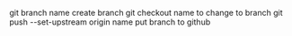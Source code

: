 git branch name create branch
git checkout name to change to branch
git push --set-upstream origin name put branch to github
